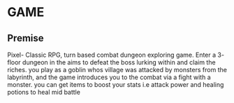 # GAME
## Premise
Pixel- Classic RPG, turn based combat dungeon exploring game.
Enter a 3- floor dungeon in the aims to defeat the boss lurking within and claim the riches.
you play as a goblin whos village was attacked by monsters from the labyrinth, and the game introduces you to the combat via a fight with a monster.
you can get items to boost your stats i.e attack power and healing potions to heal mid battle

